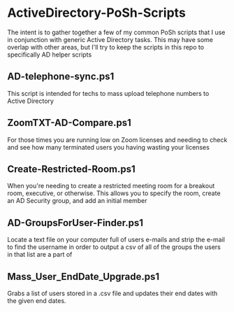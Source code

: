 # ActiveDirectory-PoSh-Scripts
The intent is to gather together a few of my common PoSh scripts that I use in conjunction with generic Active Directory tasks. This may have some overlap with other areas, but I'll try to keep the scripts in this repo to specifically AD helper scripts

AD-telephone-sync.ps1
---------------------
This script is intended for techs to mass upload telephone numbers to Active Directory

ZoomTXT-AD-Compare.ps1
----------------------
For those times you are running low on Zoom licenses and needing to check and see how many terminated users you having wasting your licenses

Create-Restricted-Room.ps1
--------------------------
When you're needing to create a restricted meeting room for a breakout room, executive, or otherwise. This allows you to specify the room, create an AD Security group, and add an initial member

AD-GroupsForUser-Finder.ps1
---------------------------
Locate a text file on your computer full of users e-mails and strip the e-mail to find the username in order to output a csv of all of the groups the users in that list are a part of

Mass_User_EndDate_Upgrade.ps1
------------------------------
Grabs a list of users stored in a .csv file and updates their end dates with the given end dates.
